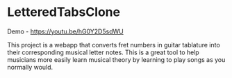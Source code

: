 # LetteredTabsClone

Demo - https://youtu.be/hG0Y2D5sdWU

This project is a webapp that converts fret numbers in guitar tablature into their corresponding musical letter notes.
This is a great tool to help musicians more easily learn musical theory by learning to play songs as you normally would.
